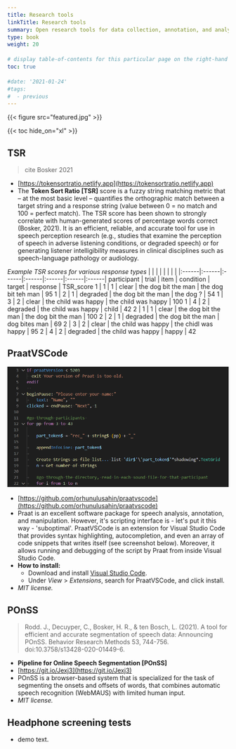 ```yaml
---
title: Research tools
linkTitle: Research tools
summary: Open research tools for data collection, annotation, and analysis.
type: book
weight: 20

# display table-of-contents for this particular page on the right-hand side?
toc: true

#date: '2021-01-24'
#tags:
#  - previous
---
```


{{< figure src="featured.jpg" >}}

{{< toc hide_on="xl" >}}

## TSR
> cite Bosker 2021
- [https://tokensortratio.netlify.app](https://tokensortratio.netlify.app)
- The **Token Sort Ratio [TSR]** score is a fuzzy string matching metric that – at the most basic level – quantifies the orthographic match between a target string and a response string (value between 0 = no match and 100 = perfect match). The TSR score has been shown to strongly correlate with human-generated scores of percentage words correct (Bosker, 2021). It is an efficient, reliable, and accurate tool for use in speech perception research (e.g., studies that examine the perception of speech in adverse listening conditions, or degraded speech) or for generating listener intelligibility measures in clinical disciplines such as speech-language pathology or audiology.

*Example TSR scores for various response types*
|       |       |       |       |       |       |       |
|:------|:------|:------|:------|:------|:------|:------|
participant | trial | item | condition | target | response | TSR_score
1 | 1 | 1 | clear | the dog bit the man | the dog bit teh man | 95
1 | 2 | 1 | degraded | the dog bit the man | the dog ? | 54
1 | 3 | 2 | clear | the child was happy | the child was happy | 100
1 | 4 | 2 | degraded | the child was happy | child | 42
2 | 1 | 1 | clear | the dog bit the man | the dog bit the man | 100
2 | 2 | 1 | degraded | the dog bit the man | dog bites man | 69
2 | 3 | 2 | clear | the child was happy | the chidl was happy | 95
2 | 4 | 2 | degraded | the child was happy | happy | 42

## PraatVSCode
<img src="https://github.com/orhunulusahin/praatvscode/blob/main/assets/syntax_after.png?raw=true" alt="PraatVSCode screenshot example" width="600"/>

- [https://github.com/orhunulusahin/praatvscode](https://github.com/orhunulusahin/praatvscode)
- Praat is an excellent software package for speech analysis, annotation, and manipulation. However, it's scripting interface is - let's put it this way - 'suboptimal'. PraatVSCode is an extension for Visual Studio Code that provides syntax highlighting, autocompletion, and even an array of code snippets that writes itself (see screenshot below). Moreover, it allows running and debugging of the script by Praat from inside Visual Studio Code.
- **How to install:**
  - Download and install [Visual Studio Code](https://code.visualstudio.com/).
  - Under *View* > *Extensions*, search for PraatVSCode, and click install.
- *MIT license.*

## POnSS
> Rodd. J., Decuyper, C., Bosker, H. R., & ten Bosch, L. (2021). A tool for efficient and accurate segmentation of speech data: Announcing POnSS. Behavior Research Methods 53, 744-756. doi:10.3758/s13428-020-01449-6.
- **Pipeline for Online Speech Segmentation [POnSS]**
- [https://git.io/Jexj3](https://git.io/Jexj3)
- POnSS is a browser-based system that is specialized for the task of segmenting the onsets and offsets of words, that combines automatic speech recognition (WebMAUS) with limited human input.
- *MIT license.*

## Headphone screening tests
- demo text.
